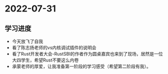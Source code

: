 # 2022-07-31

## 学习进度

- 今天放飞了自我
- 看了陈志扬老师的vs内核调试插件的说明会
- 看了Rust开发者大会-RustSBI的作者作为圆桌嘉宾也来到了现场，居然是一位大四学生，希望Rust不要这么内卷
- 承蒙老师的厚爱，让我准备第一阶段的学习感受（希望第二阶段有我）。
